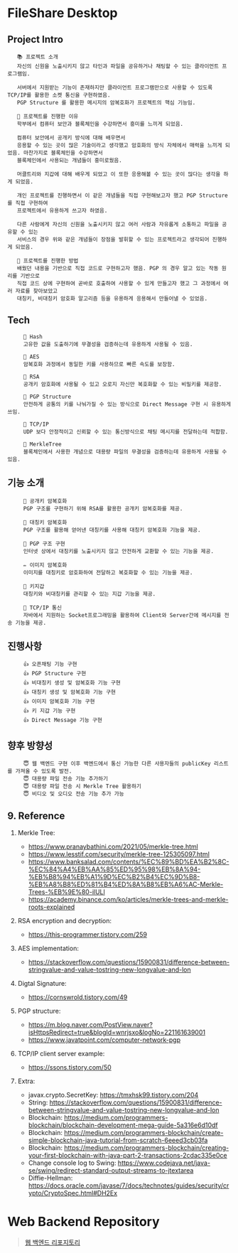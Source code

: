 # FileShare Desktop

## Project Intro
```
   📚 프로젝트 소개 
   자신의 신원을 노출시키지 않고 타인과 파일을 공유하거나 채팅할 수 있는 클라이언트 프로그램임. 
   
   서버에서 지원받는 기능이 존재하지만 클라이언트 프로그램만으로 사용할 수 있도록 TCP/IP를 활용한 소켓 통신을 구현하였음. 
   PGP Structure 를 활용한 메시지의 암복호화가 프로젝트의 핵심 기능임.  
```
```
   👻 프로젝트를 진행한 이유
   학부에서 컴퓨터 보안과 블록체인을 수강하면서 흥미를 느끼게 되었음. 
   
   컴퓨터 보안에서 공개키 방식에 대해 배우면서 
   응용할 수 있는 곳이 많은 기술이라고 생각했고 암호화의 방식 자체에서 매력을 느끼게 되었음. 마찬가지로 블록체인을 수강하면서 
   블록체인에서 사용되는 개념들이 흥미로웠음. 
   
   머클트리와 지갑에 대해 배우게 되었고 이 또한 응용해볼 수 있는 곳이 많다는 생각을 하게 되었음. 

   개인 프로젝트를 진행하면서 이 같은 개념들을 직접 구현해보고자 했고 PGP Structure 를 직접 구현하여
   프로젝트에서 유용하게 쓰고자 하였음. 
   
   다른 사람에게 자신의 신원을 노출시키지 않고 여러 사람과 자유롭게 소통하고 파일을 공유할 수 있는
   서비스의 경우 위와 같은 개념들이 장점을 발휘할 수 있는 프로젝트라고 생각되어 진행하게 되었음. 
```
```
   🚕 프로젝트를 진행한 방법
   배웠던 내용을 기반으로 직접 코드로 구현하고자 했음. PGP 의 경우 알고 있는 작동 원리를 기반으로 
   직접 코드 상에 구현하여 곧바로 호출하여 사용할 수 있게 만들고자 했고 그 과정에서 여러 자료를 찾아보았고 
   대칭키, 비대칭키 암호화 알고리즘 등을 유용하게 응용해서 만들어낼 수 있었음. 
```

## Tech
```
     📕 Hash
     고유한 값을 도출하기에 무결성을 검증하는데 유용하게 사용될 수 있음. 
   
     📗 AES
     암복호화 과정에서 동일한 키를 사용하므로 빠른 속도를 보장함. 
   
     📘 RSA
     공개키 암호화에 사용될 수 있고 오로지 자신만 복호화할 수 있는 비밀키를 제공함. 
   
     📙 PGP Structure
     안전하게 공통의 키를 나눠가질 수 있는 방식으로 Direct Message 구현 시 유용하게 쓰임. 
   
     📓 TCP/IP
     UDP 보다 안정적이고 신뢰할 수 있는 통신방식으로 채팅 메시지를 전달하는데 적합함. 
   
     📔 MerkleTree
     블록체인에서 사용한 개념으로 대용량 파일의 무결성을 검증하는데 유용하게 사용될 수 있음. 
```


## 기능 소개 
```
     🔪 공개키 암복호화
     PGP 구조를 구현하기 위해 RSA를 활용한 공개키 암복호화를 제공. 
     
     💉 대칭키 암복호화
     PGP 구조를 활용해 얻어낸 대칭키를 사용해 대칭키 암복호화 기능을 제공. 
     
     🔬 PGP 구조 구현
     인터넷 상에서 대칭키를 노출시키지 않고 안전하게 교환할 수 있는 기능을 제공. 
     
     ✏ 이미지 암복호화
     이미지를 대칭키로 암호화하여 전달하고 복호화할 수 있는 기능을 제공. 
     
     📐 키지갑
     대칭키와 비대칭키를 관리할 수 있는 지갑 기능을 제공. 
     
     🔖 TCP/IP 통신
     자바에서 지원하는 Socket프로그래밍을 활용하여 Client와 Server간에 메시지를 전송 기능을 제공.  
```

## 진행사항
```
     👍 오픈채팅 기능 구현
     👍 PGP Structure 구현
     👍 비대칭키 생성 및 암복호화 기능 구현 
     👍 대칭키 생성 및 암복호화 기능 구현
     👍 이미지 암복호화 기능 구현
     👍 키 지갑 기능 구현
     👍 Direct Message 기능 구현 
```

## 향후 방향성
```
     😇 웹 백엔드 구현 이후 백엔드에서 통신 가능한 다른 사용자들의 publicKey 리스트를 가져올 수 있도록 발전.
     😇 대용량 파일 전송 기능 추가하기 
     😇 대용량 파일 전송 시 Merkle Tree 활용하기 
     😇 비디오 및 오디오 전송 기능 추가 가능
```

## 9. Reference

1) Merkle Tree:
   - https://www.pranaybathini.com/2021/05/merkle-tree.html
   - https://www.lesstif.com/security/merkle-tree-125305097.html 
   - https://www.banksalad.com/contents/%EC%89%BD%EA%B2%8C-%EC%84%A4%EB%AA%85%ED%95%98%EB%8A%94-%EB%B8%94%EB%A1%9D%EC%B2%B4%EC%9D%B8-%EB%A8%B8%ED%81%B4%ED%8A%B8%EB%A6%AC-Merkle-Trees-%EB%9E%80-ilULl 
   - https://academy.binance.com/ko/articles/merkle-trees-and-merkle-roots-explained 

2) RSA encryption and decryption:
   - https://this-programmer.tistory.com/259

3) AES implementation:
   - https://stackoverflow.com/questions/15900831/difference-between-stringvalue-and-value-tostring-new-longvalue-and-lon
    
4) Digtal Signature:
   - https://cornswrold.tistory.com/49

4) PGP structure:
   - https://m.blog.naver.com/PostView.naver?isHttpsRedirect=true&blogId=wnrjsxo&logNo=221161639001
   - https://www.javatpoint.com/computer-network-pgp

5) TCP/IP client server example:
   - https://ssons.tistory.com/50

6) Extra:
   - javax.crypto.SecretKey: https://tmxhsk99.tistory.com/204
   - String: https://stackoverflow.com/questions/15900831/difference-between-stringvalue-and-value-tostring-new-longvalue-and-lon
   - Blockchain: https://medium.com/programmers-blockchain/blockchain-development-mega-guide-5a316e6d10df
   - Blockchain: https://medium.com/programmers-blockchain/create-simple-blockchain-java-tutorial-from-scratch-6eeed3cb03fa
   - Blockchain: https://medium.com/programmers-blockchain/creating-your-first-blockchain-with-java-part-2-transactions-2cdac335e0ce
   - Change console log to Swing: https://www.codejava.net/java-se/swing/redirect-standard-output-streams-to-jtextarea
   - Diffie-Hellman: https://docs.oracle.com/javase/7/docs/technotes/guides/security/crypto/CryptoSpec.html#DH2Ex

# Web Backend Repository
> [웹 백엔드 리포지토리](https://github.com/yuny0623/FileShare-Web-Backend)
